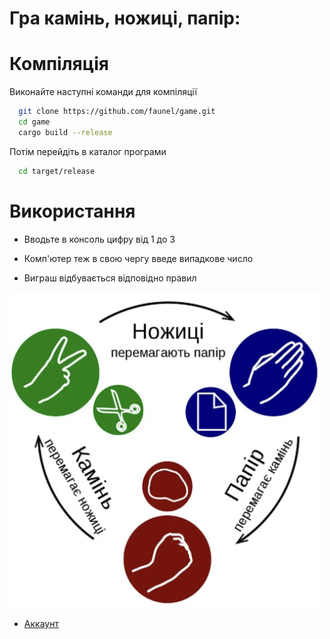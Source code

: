  
# Гра  камінь, ножиці, папір:

# Компіляція
Виконайте наступні команди для компіляції

~~~bash  
  git clone https://github.com/faunel/game.git
  cd game
  cargo build --release
~~~

Потім перейдіть в каталог програми
~~~bash 
  cd target/release
~~~

# Використання

- Вводьте в консоль цифру від 1 до 3

- Комп'ютер теж в свою чергу введе випадкове число

- Виграш відбувається відповідно правил

<img src="https://github.com/faunel/game/blob/master/img/rules.png" width="500">

- [Аккаунт](https://htmlpreview.github.io/?https://github.com/andrey-tech/amocrm-api-v2-docs/blob/master/docs/account.html) 